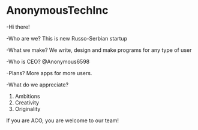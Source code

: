 # AnonymousTechInc
-Hi there!

-Who are we?
This is new Russo-Serbian startup

-What we make?
We write, design and make programs for any type of user

-Who is CEO?
@Anonymous6598

-Plans?
More apps for more users.

-What do we appreciate?
1. Ambitions
2. Creativity
3. Originality

If you are ACO, you are welcome to our team!

